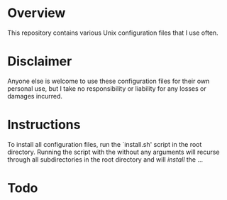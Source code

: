 # Overview
This repository contains various Unix configuration files that I use often.

# Disclaimer
Anyone else is welcome to use these configuration files for their own personal
use, but I take no responsibility or liability for any losses or damages
incurred.

# Instructions
To install all configuration files, run the `install.sh' script in the root
directory. Running the script with the without any arguments will recurse
through all subdirectories in the root directory and will *install* the ...

# Todo
